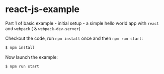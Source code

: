 # react-js-example

Part 1 of basic example - initial setup - a simple hello world app with `react` and `webpack` ( & `webpack-dev-server`)

Checkout the code, run `npm install` once and then `npm run start`:

```sh
$ npm install
```

Now launch the example:
```sh
$ npm run start
```
